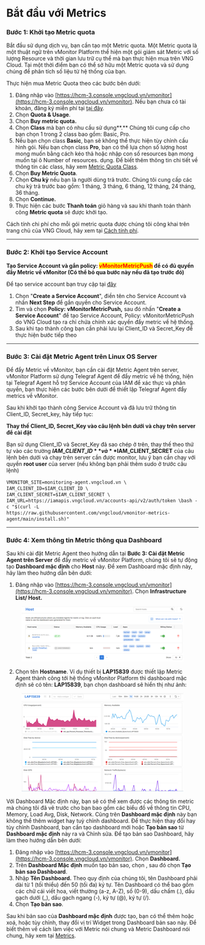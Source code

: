 # Bắt đầu với Metrics

### Bước 1: Khởi tạo Metric quota <a href="#batdauvoimetrics-buoc1-khoitaometricquota" id="batdauvoimetrics-buoc1-khoitaometricquota"></a>

Bắt đầu sử dụng dịch vụ, bạn cần tạo một Metric quota. Một Metric quota là một thuật ngữ trên vMonitor Platform thể hiện một gói giám sát Metric với số lượng Resource và thời gian lưu trữ cụ thể mà bạn thực hiện mua trên VNG Cloud. Tại một thời điểm bạn có thể sở hữu một Metric quota và sử dụng chúng để phân tích số liệu từ hệ thống của bạn.

Thực hiện mua Metric Quota theo các bước bên dưới:

1. Đăng nhập vào [https://hcm-3.console.vngcloud.vn/vmonitor](https://hcm-3.console.vngcloud.vn/vmonitor). Nếu bạn chưa có tài khoản, đăng ký miễn phí tại [tại đây](https://register.vngcloud.vn/signup).
2. Chọn **Quota & Usage**.
3. Chọn **Buy metric quota.**
4. Chọn **Class** mà bạn có nhu cầu sử dụng**.** Chúng tôi cung cấp cho bạn chọn 1 trong 2 class bao gồm: Basic, Pro.
5. Nếu bạn chọn class **Basic**, bạn sẽ không thể thực hiện tùy chỉnh cấu hình gói. Nếu bạn chọn class **Pro**, bạn có thể lựa chọn số lượng host mong muốn bằng cách kéo thả hoặc nhập con số resources bạn mong muốn tại ô Number of resources. dụng. Để biết thêm thông tin chi tiết về thông tin các class, hãy xem [Metric Quota Class](../vmonitor-platform-la-gi/vmonitor-platform-metric-la-gi/metric-quota-class.md).
6. Chọn **Buy Metric Quota**.
7. Chọn **Chu kỳ** nếu bạn là người dùng trả trước. Chúng tôi cung cấp các chu kỳ trả trước bao gồm: 1 tháng, 3 tháng, 6 tháng, 12 tháng, 24 tháng, 36 tháng.
8. Chọn **Continue.**
9. Thực hiện các bước **Thanh toán** giỏ hàng và sau khi thanh toán thành công **Metric quota** sẽ được khởi tạo.

Cách tính chi phí cho mỗi gói metric quota được chúng tôi công khai trên trang chủ của VNG Cloud, hãy xem tại [Cách tính phí](../../vstorage/object-storage/vstorage-hcm03/cach-tinh-phi/).

***

### Bước 2: Khởi tạo Service Account <a href="#batdauvoimetrics-buoc2-khoitaoserviceaccount" id="batdauvoimetrics-buoc2-khoitaoserviceaccount"></a>

**Tạo Service Account và gắn policy: **<mark style="color:red;">**vMonitorMetricPush**</mark>** để có đủ quyền đẩy Metric về vMonitor (Có thể bỏ qua bước này nếu đã tạo trước đó)**

Để tạo service account bạn truy cập tại [đây](https://hcm-3.console.vngcloud.vn/iam/service-accounts)

1. Chọn "**Create a Service Account**", điền tên cho Service Account và nhấn **Next Step** để gắn quyền cho Service Account.
2. Tìm và chọn **Policy:** **vMonitorMetricPush,** sau đó nhấn "**Create a Service Account**" để tạo Service Account, Policy: vMonitorMetricPush do VNG Cloud tạo ra chỉ chứa chính xác quyền đẩy metric về hệ thống.
3. Sau khi tạo thành công bạn cần phải lưu lại Client\_ID và Secret\_Key để thực hiện bước tiếp theo

***

### Bước 3: Cài đặt Metric Agent trên Linux OS Server <a href="#batdauvoimetrics-buoc3-caidatmetricagenttrenlinuxosserver" id="batdauvoimetrics-buoc3-caidatmetricagenttrenlinuxosserver"></a>

Để đẩy Metric về vMonitor, bạn cần cài đặt Metric Agent trên server, vMonitor Platform sử dụng Telegraf Agent để đẩy metric về hệ thống, hiện tại Telegraf Agent hỗ trợ Service Account của IAM để xác thực và phân quyền, bạn thực hiện các bước bên dưới để thiết lập Telegraf Agent đẩy metrics về vMonitor.

Sau khi khởi tạo thành công Service Account và đã lưu trữ thông tin Client\_ID, Secret\_key, hãy tiếp tục:

**Thay thế Client\_ID, Secret\_Key vào câu lệnh bên dưới và chạy trên server để cài đặt**

Bạn sử dụng Client\_ID và Secret\_Key đã sao chép ở trên, thay thế theo thứ tự vào các trường **$IAM\_CLIENT\_ID** và **$IAM\_CLIENT\_SECRET** của câu lệnh bên dưới và chạy trên server cần được monitor, lưu ý bạn cần chạy với quyền **root user** của server (nếu không bạn phải thêm sudo ở trước câu lệnh)

```
VMONITOR_SITE=monitoring-agent.vngcloud.vn \
IAM_CLIENT_ID=$IAM_CLIENT_ID \
IAM_CLIENT_SECRET=$IAM_CLIENT_SECRET \
IAM_URL=https://iamapis.vngcloud.vn/accounts-api/v2/auth/token \bash -c "$(curl -L 
https://raw.githubusercontent.com/vngcloud/vmonitor-metrics-agent/main/install.sh)"
```

***

### Bước 4: Xem thông tin Metric thông qua Dashboard <a href="#batdauvoimetrics-buoc4-xemthongtinmetricthongquadashboard" id="batdauvoimetrics-buoc4-xemthongtinmetricthongquadashboard"></a>

Sau khi cài đặt Metric Agent theo hướng dẫn tại **Bước 3: Cài đặt Metric Agent trên Server** để đẩy metric về vMonitor Platform, chúng tôi sẽ tự động tạo **Dashboard mặc định** cho **Host** này. Để xem Dashboard mặc định này, hãy làm theo hướng dẫn bên dưới:&#x20;

1. Đăng nhập vào [https://hcm-3.console.vngcloud.vn/vmonitor](https://hcm-3.console.vngcloud.vn/vmonitor). Chọn **Infrastructure List/ Host.**

<figure><img src="../../.gitbook/assets/image (35) (1).png" alt=""><figcaption></figcaption></figure>

2. Chọn tên **Hostname**. Ví dụ thiết bị **LAP15839** được thiết lập Metric Agent thành công tới hệ thống vMonitor Platform thì dashboard mặc định sẽ có tên: **LAP15839**, bạn chọn dashboard sẽ hiển thị như ảnh:

<figure><img src="../../.gitbook/assets/image (36) (1).png" alt=""><figcaption></figcaption></figure>

Với Dashboard Mặc định này, bạn sẽ có thể xem được các thông tin metric mà chúng tôi đã vẽ trước cho bạn bao gồm các biểu đồ về thông tin CPU, Memory, Load Avg, Disk, Network. Cũng trên **Dashboard mặc định** này bạn không thể thêm widget hay tuỳ chỉnh dashboard. Để thực hiện thay đổi hay tùy chỉnh Dashboard, bạn cần tạo dashboard mới hoặc **Tạo bản sao** từ **Dashboard mặc định** này ra và Chỉnh sửa. Để tạo bản sao Dashboard, hãy làm theo hướng dẫn bên dưới:&#x20;

1. Đăng nhập vào [https://hcm-3.console.vngcloud.vn/vmonitor](https://hcm-3.console.vngcloud.vn/vmonitor). Chọn **Dashboard.**
2. Trên **Dashboard Mặc định** muốn tạo bản sao, chọn <img src="https://docs.vngcloud.vn/download/thumbnails/49649936/image2023-4-18_11-33-12.png?version=1&#x26;modificationDate=1691483173000&#x26;api=v2" alt="" data-size="line">, sau đó chọn **Tạo bản sao Dashboard**.
3. Nhập **Tên Dashboard.** Theo quy định của chúng tôi, tên Dashboard phải dài từ 1 (tối thiểu) đến 50 (tối đa) ký tự. Tên Dashboard có thể bao gồm các chữ cái viết hoa, viết thường (a-z, A-Z), số (0-9), dấu chấm (.), dấu gạch dưới (\_), dấu gạch ngang (-), ký tự (@), ký tự (/).
4. Chọn **Tạo bản sao**.

Sau khi bản sao của **Dashboard mặc định** được tạo, bạn có thể thêm hoặc xoá, hoặc tùy chỉnh, thay đổi vị trí Widget trong Dashboard bản sao này. Để biết thêm về cách làm việc với Metric nói chung và Metric Dashboard nói chung, hãy xem tại [Metrics](../../vserver/compute-hcm03-1a/vlb-load-balancer-new-version/giam-sat-hoat-dong-lb/metrics.md).
